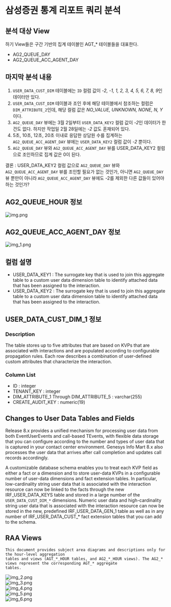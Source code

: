 # 삼성증권 통계 리포트 쿼리 분석
## 분석 대상 View
하기 View들은 구간 기반의 집계 테이블인 AGT_* 테이블들을 대표한다.
- AG2_QUEUE_DAY
- AG2_QUEUE_ACC_AGENT_DAY
## 마지막 분석 내용
1. `USER_DATA_CUST_DIM` 테이블에는 `ID` 컬럼 값이 *-2, -1, 1, 2, 3, 4, 5, 6, 7, 8, 9*인 데이터만 있다.
2. `USER_DATA_CUST_DIM` 테이블과 조인 후에 해당 테이블에서 참조하는 컬럼은 `DIM_ATTRIBUTE_2`인데, 해당 컬럼 값은 *NO_VALUE, UNKNOWN, NONE, N, Y*이다.
3. `AG2_QUEUE_DAY` 뷰에는 3월 2일부터 `USER_DATA_KEY2` 컬럼 값이 *-2*인 데이터가 한 건도 없다. 하지만 작업일 2월 28일에는 *-2* 값도 혼재되어 있다.
4. 5초, 10초, 12초, 20초 이내로 응답한 상담원 수를 집계하는 `AG2_QUEUE_ACC_AGENT_DAY` 뷰에는 `USER_DATA_KEY2` 컬럼 값이 *-2* 뿐이다.
5. `AG2_QUEUE_DAY` 뷰와 `AG2_QUEUE_ACC_AGENT_DAY` 뷰를 USER_DATA_KEY2 컬럼으로 조인하므로 집계 값은 0이 된다.

결론 : USER_DATA_KEY2 컬럼 값으로 `AG2_QUEUE_DAY` 뷰와 `AG2_QUEUE_ACC_AGENT_DAY` 뷰를 조인할 필요가 없는 것인가,
아니면 `AG2_QUEUE_DAY` 뷰 뿐만이 아니라 `AG2_QUEUE_ACC_AGENT_DAY` 뷰에도 -2를 제외한 다른 값들이 있어야 하는 것인가?
## AG2_QUEUE_HOUR 정보
![img.png](img.png)
## AG2_QUEUE_ACC_AGENT_DAY 정보
![img_1.png](img_1.png)
## 컬럼 설명
- USER_DATA_KEY1 : The surrogate key that is used to join this aggregate table to a custom user data dimension table to identify attached data that has been assigned to the interaction.
- USER_DATA_KEY2 : 	The surrogate key that is used to join this aggregate table to a custom user data dimension table to identify attached data that has been assigned to the interaction.
## USER_DATA_CUST_DIM_1 정보
### Description
The table stores up to five attributes that are based on KVPs that are associated with interactions and are populated according to configurable propagation rules. Each row describes a combination of user-defined custom attributes that characterize the interaction.
### Column List
- ID : integer
- TENANT_KEY : integer
- DIM_ATTRIBUTE_1 Through DIM_ATTRIBUTE_5 : varchar(255)
- CREATE_AUDIT_KEY : numeric(19)
## Changes to User Data Tables and Fields
Release 8.x provides a unified mechanism for processing user data from both EventUserEvents and call-based TEvents,
with flexible data storage that you can configure according to the number and types of user data that is captured in
your contact center environment. Genesys Info Mart 8.x also processes the user data that arrives after call completion
and updates call records accordingly.

A customizable database schema enables you to treat each KVP field as either a fact or a dimension and to store
user-data KVPs in a configurable number of user-data dimensions and fact extension tables. In particular, low-cardinality
string user data that is associated with the interaction resource can now be linked to the facts through the new
IRF_USER_DATA_KEYS table and stored in a large number of the `USER_DATA_CUST_DIM_*` dimensions. Numeric user data and
high-cardinality string user data that is associated with the interaction resource can now be stored in the new,
predefined IRF_USER_DATA_GEN_1 table as well as in any number of IRF_USER_DATA_CUST_* fact extension tables that you
can add to the schema.
## RAA Views
```text
This document provides subject area diagrams and descriptions only for the hour-level aggregation
tables and views (AGT_*_HOUR tables, and AG2_*_HOUR views). The AG2_* views represent the corresponding AGT_* aggregate
tables.
```
![img_2.png](img_2.png)  
![img_3.png](img_3.png)  
![img_4.png](img_4.png)  
![img_5.png](img_5.png)  
![img_6.png](img_6.png)